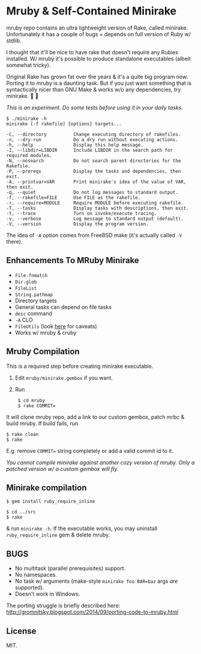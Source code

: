 # Mruby & Self-Contained Minirake

mruby repo contains an ultra lightweight version of Rake, called
minirake. Unfortunately it has a couple of bugs + depends on full
version of Ruby w/ stdlib.

I thought that it'll be nice to have rake that doesn't require any
Rubies installed.  W/ mruby it's possible to produce standalone
executables (albeit somewhat tricky).

Original Rake has grown fat over the years & it's a quite big program
now. Porting it to mruby is a daunting task. But if you just want
something that is syntactically nicer than GNU Make & works w/o any
dependencies, try minirake. :blue_heart: :yellow_heart:

*This is an experiment. Do some tests before using it in your daily
 tasks.*

```
$ ./minirake -h
minirake [-f rakefile] {options} targets...

-C, --directory          Change executing directory of rakefiles.
-n, --dry-run            Do a dry run without executing actions.
-h, --help               Display this help message.
-I, --libdir=LIBDIR      Include LIBDIR in the search path for required modules.
-N, --nosearch           Do not search parent directories for the Rakefile.
-P, --prereqs            Display the tasks and dependencies, then exit.
-A, --printvar=VAR       Print minirake's idea of the value of VAR, then exit.
-q, --quiet              Do not log messages to standard output.
-f, --rakefile=FILE      Use FILE as the rakefile.
-r, --require=MODULE     Require MODULE before executing rakefile.
-T, --tasks              Display tasks with descriptions, then exit.
-t, --trace              Turn on invoke/execute tracing.
-v, --verbose            Log message to standard output (default).
-V, --version            Display the program version.
```

The idea of `-A` option comes from FreeBSD make (it's actually called
`-V` there).


## Enhancements To MRuby Minirake

* `File.fnmatch`
* `Dir.glob`
* `FileList`
* `String.pathmap`
* Directory targets
* General tasks can depend on file tasks
* `desc` command
* `-A` CLO
* `FileUtils` (look [here](https://github.com/gromnitsky/mruby-fileutils-simple) for caveats)
* Works w/ mruby & cruby


## Mruby Compilation

This is a required step before creating minirake executable.

1. Edit `mruby/minirake.gembox` if you want.

2. Run

		$ cd mruby
		$ rake COMMIT=

It will clone mruby repo, add a link to our custom gembox, patch mrbc &
build mruby. If build fails, run

	$ rake clean
	$ rake

E.g. remove `COMMIT=` string completely or add a valid commit id to it.

*You cannot compile minirake against another cozy version of mruby. Only
a patched version w/ a custom gembox will fly.*


## Minirake compilation

	$ gem install ruby_require_inline

	$ cd ../src
	$ rake

& run `minirake -h`. If the executable works, you may uninstall
`ruby_require_inline` gem & delete mruby.


## BUGS

* No multitask (parallel prerequisites) support.
* No namespaces.
* No task w/ arguments (make-style `minirake foo BAR=baz` args _are_
  supported).
* Doesn't work in Windows.

The porting struggle is briefly described here:
http://gromnitsky.blogspot.com/2014/09/porting-code-to-mruby.html


## License

MIT.
